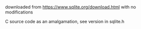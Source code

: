 downloaded from https://www.sqlite.org/download.html with no modifications

C source code as an amalgamation, see version in sqlite.h
